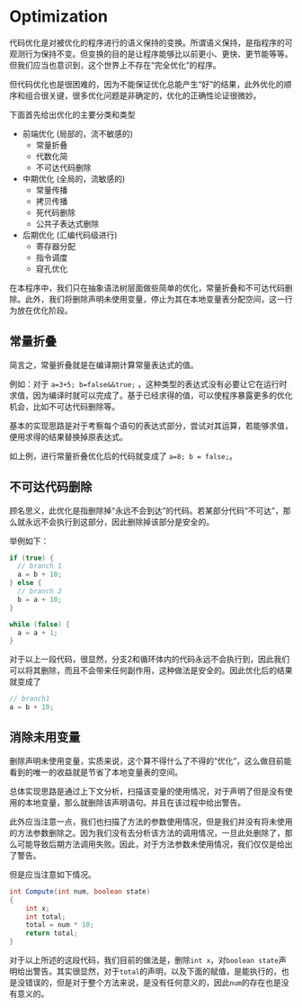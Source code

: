 # Optimization

代码优化是对被优化的程序进行的语义保持的变换。所谓语义保持，是指程序的可观测行为保持不变。但变换的目的是让程序能够比以前更小、更快、更节能等等。但我们应当也意识到，这个世界上不存在“完全优化”的程序。

但代码优化也是很困难的，因为不能保证优化总能产生“好”的结果，此外优化的顺序和组合很关键，很多优化问题是非确定的，优化的正确性论证很微妙。

下面首先给出优化的主要分类和类型

+ 前端优化 (局部的，流不敏感的)
  + 常量折叠
  + 代数化简
  + 不可达代码删除
+ 中期优化 (全局的，流敏感的)
  + 常量传播
  + 拷贝传播
  + 死代码删除
  + 公共子表达式删除
+ 后期优化 (汇编代码级进行)
  + 寄存器分配
  + 指令调度
  + 窥孔优化

在本程序中，我们只在抽象语法树层面做些简单的优化，常量折叠和不可达代码删除。此外，我们将删除声明未使用变量，停止为其在本地变量表分配空间，这一行为放在优化阶段。

## 常量折叠

简言之，常量折叠就是在编译期计算常量表达式的值。

例如：对于 `a=3+5; b=false&&true;` ，这种类型的表达式没有必要让它在运行时求值，因为编译时就可以完成了。基于已经求得的值，可以使程序暴露更多的优化机会，比如不可达代码删除等。

基本的实现思路是对于考察每个语句的表达式部分，尝试对其运算，若能够求值，便用求得的结果替换掉原表达式。

如上例，进行常量折叠优化后的代码就变成了 `a=8; b = false;`。

## 不可达代码删除

顾名思义，此优化是指删除掉“永远不会到达”的代码。若某部分代码“不可达”，那么就永远不会执行到这部分，因此删除掉该部分是安全的。

举例如下：

```java
if (true) {
  // branch 1
  a = b + 10;
} else {
  // branch 2
  b = a + 10;
}

while (false) {
  a = a + 1;
}
```

对于以上一段代码，很显然，分支2和循环体内的代码永远不会执行到，因此我们可以将其删除，而且不会带来任何副作用，这种做法是安全的。因此优化后的结果就变成了

```java
// branch1
a = b + 10;
```

## 消除未用变量

删除声明未使用变量，实质来说，这个算不得什么了不得的“优化”，这么做目前能看到的唯一的收益就是节省了本地变量表的空间。

总体实现思路是通过上下文分析，扫描该变量的使用情况，对于声明了但是没有使用的本地变量，那么就删除该声明语句。并且在该过程中给出警告。

此外应当注意一点，我们也扫描了方法的参数使用情况，但是我们并没有将未使用的方法参数删除之。因为我们没有去分析该方法的调用情况，一旦此处删除了，那么可能导致后期方法调用失败。因此，对于方法参数未使用情况，我们仅仅是给出了警告。

但是应当注意如下情况。

```java
int Compute(int num, boolean state)
{
    int x;
    int total;
    total = num * 10;
    return total;
}
```

对于以上所述的这段代码，我们目前的做法是，删除`int x`，对`boolean state`声明给出警告。其实很显然，对于`total`的声明，以及下面的赋值，是能执行的，也是没错误的，但是对于整个方法来说，是没有任何意义的，因此`num`的存在也是没有意义的。